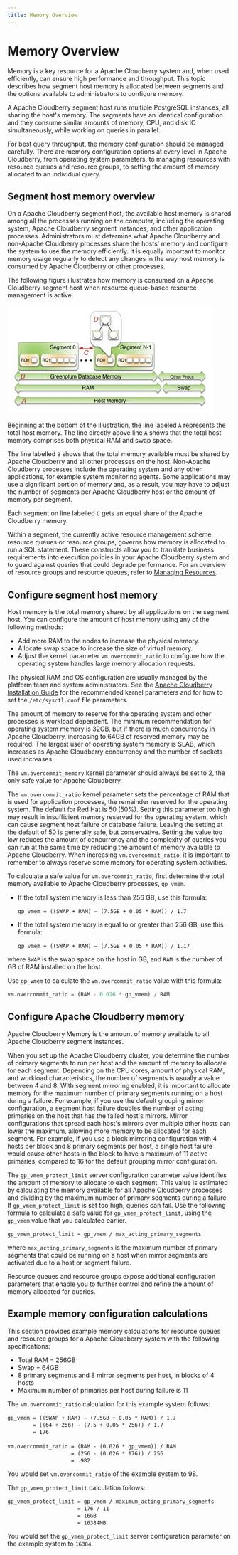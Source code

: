 ```yaml
---
title: Memory Overview
---
```


# Memory Overview

Memory is a key resource for a Apache Cloudberry system and, when used efficiently, can ensure high performance and throughput. This topic describes how segment host memory is allocated between segments and the options available to administrators to configure memory.

A Apache Cloudberry segment host runs multiple PostgreSQL instances, all sharing the host's memory. The segments have an identical configuration and they consume similar amounts of memory, CPU, and disk IO simultaneously, while working on queries in parallel.

For best query throughput, the memory configuration should be managed carefully. There are memory configuration options at every level in Apache Cloudberry, from operating system parameters, to managing resources with resource queues and resource groups, to setting the amount of memory allocated to an individual query.

## Segment host memory overview

On a Apache Cloudberry segment host, the available host memory is shared among all the processes running on the computer, including the operating system, Apache Cloudberry segment instances, and other application processes. Administrators must determine what Apache Cloudberry and non-Apache Cloudberry processes share the hosts' memory and configure the system to use the memory efficiently. It is equally important to monitor memory usage regularly to detect any changes in the way host memory is consumed by Apache Cloudberry or other processes.

The following figure illustrates how memory is consumed on a Apache Cloudberry segment host when resource queue-based resource management is active.

![Apache Cloudberry Segment Host Memory](../media/memory-overview.png)

Beginning at the bottom of the illustration, the line labeled `A` represents the total host memory. The line directly above line `A` shows that the total host memory comprises both physical RAM and swap space.

The line labelled `B` shows that the total memory available must be shared by Apache Cloudberry and all other processes on the host. Non-Apache Cloudberry processes include the operating system and any other applications, for example system monitoring agents. Some applications may use a significant portion of memory and, as a result, you may have to adjust the number of segments per Apache Cloudberry host or the amount of memory per segment.

Each segment on line labelled `C` gets an equal share of the Apache Cloudberry memory.

Within a segment, the currently active resource management scheme, resource queues or resource groups, governs how memory is allocated to run a SQL statement. These constructs allow you to translate business requirements into execution policies in your Apache Cloudberry system and to guard against queries that could degrade performance. For an overview of resource groups and resource queues, refer to [Managing Resources](./manage-resources.md).

## Configure segment host memory

Host memory is the total memory shared by all applications on the segment host. You can configure the amount of host memory using any of the following methods:

- Add more RAM to the nodes to increase the physical memory.
- Allocate swap space to increase the size of virtual memory.
- Adjust the kernel parameter `vm.overcommit_ratio` to configure how the operating system handles large memory allocation requests.

The physical RAM and OS configuration are usually managed by the platform team and system administrators. See the [Apache Cloudberry Installation Guide](../install_guide/prep_os.html#topic3) for the recommended kernel parameters and for how to set the `/etc/sysctl.conf` file parameters.

The amount of memory to reserve for the operating system and other processes is workload dependent. The minimum recommendation for operating system memory is 32GB, but if there is much concurrency in Apache Cloudberry, increasing to 64GB of reserved memory may be required. The largest user of operating system memory is SLAB, which increases as Apache Cloudberry concurrency and the number of sockets used increases.

The `vm.overcommit_memory` kernel parameter should always be set to 2, the only safe value for Apache Cloudberry.

The `vm.overcommit_ratio` kernel parameter sets the percentage of RAM that is used for application processes, the remainder reserved for the operating system. The default for Red Hat is 50 \(50%\). Setting this parameter too high may result in insufficient memory reserved for the operating system, which can cause segment host failure or database failure. Leaving the setting at the default of 50 is generally safe, but conservative. Setting the value too low reduces the amount of concurrency and the complexity of queries you can run at the same time by reducing the amount of memory available to Apache Cloudberry. When increasing `vm.overcommit_ratio`, it is important to remember to always reserve some memory for operating system activities.

To calculate a safe value for `vm.overcommit_ratio`, first determine the total memory available to Apache Cloudberry processes, `gp_vmem`.

- If the total system memory is less than 256 GB, use this formula:

    ```shell
    gp_vmem = ((SWAP + RAM) – (7.5GB + 0.05 * RAM)) / 1.7
    ```

- If the total system memory is equal to or greater than 256 GB, use this formula:

    ```shell
    gp_vmem = ((SWAP + RAM) – (7.5GB + 0.05 * RAM)) / 1.17
    ```

where `SWAP` is the swap space on the host in GB, and `RAM` is the number of GB of RAM installed on the host.

Use `gp_vmem` to calculate the `vm.overcommit_ratio` value with this formula:

```sql
vm.overcommit_ratio = (RAM - 0.026 * gp_vmem) / RAM
```

## Configure Apache Cloudberry memory

Apache Cloudberry Memory is the amount of memory available to all Apache Cloudberry segment instances.

When you set up the Apache Cloudberry cluster, you determine the number of primary segments to run per host and the amount of memory to allocate for each segment. Depending on the CPU cores, amount of physical RAM, and workload characteristics, the number of segments is usually a value between 4 and 8. With segment mirroring enabled, it is important to allocate memory for the maximum number of primary segments running on a host during a failure. For example, if you use the default grouping mirror configuration, a segment host failure doubles the number of acting primaries on the host that has the failed host's mirrors. Mirror configurations that spread each host's mirrors over multiple other hosts can lower the maximum, allowing more memory to be allocated for each segment. For example, if you use a block mirroring configuration with 4 hosts per block and 8 primary segments per host, a single host failure would cause other hosts in the block to have a maximum of 11 active primaries, compared to 16 for the default grouping mirror configuration.

The `gp_vmem_protect_limit` server configuration parameter value identifies the amount of memory to allocate to each segment. This value is estimated by calculating the memory available for all Apache Cloudberry processes and dividing by the maximum number of primary segments during a failure. If `gp_vmem_protect_limit` is set too high, queries can fail. Use the following formula to calculate a safe value for `gp_vmem_protect_limit`, using the `gp_vmem` value that you calculated earlier.

```shell
gp_vmem_protect_limit = gp_vmem / max_acting_primary_segments
```

where `max_acting_primary_segments` is the maximum number of primary segments that could be running on a host when mirror segments are activated due to a host or segment failure.

Resource queues and resource groups expose additional configuration parameters that enable you to further control and refine the amount of memory allocated for queries.

## Example memory configuration calculations

This section provides example memory calculations for resource queues and resource groups for a Apache Cloudberry system with the following specifications:

- Total RAM = 256GB
- Swap = 64GB
- 8 primary segments and 8 mirror segments per host, in blocks of 4 hosts
- Maximum number of primaries per host during failure is 11

The `vm.overcommit_ratio` calculation for this example system follows:

```shell
gp_vmem = ((SWAP + RAM) – (7.5GB + 0.05 * RAM)) / 1.7
        = ((64 + 256) - (7.5 + 0.05 * 256)) / 1.7
        = 176

vm.overcommit_ratio = (RAM - (0.026 * gp_vmem)) / RAM
                    = (256 - (0.026 * 176)) / 256
                    = .982
```

You would set `vm.overcommit_ratio` of the example system to 98.

The `gp_vmem_protect_limit` calculation follows:

```shell
gp_vmem_protect_limit = gp_vmem / maximum_acting_primary_segments
                      = 176 / 11
                      = 16GB
                      = 16384MB
```

You would set the `gp_vmem_protect_limit` server configuration parameter on the example system to `16384`.
